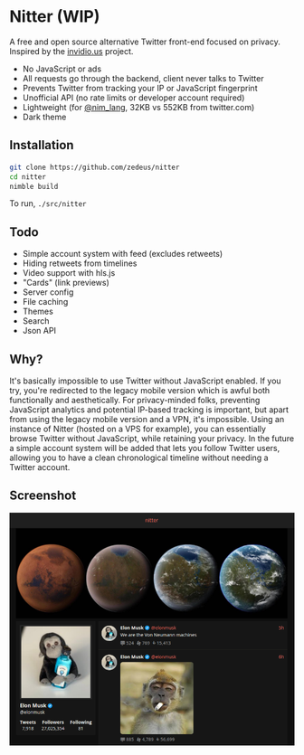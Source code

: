 # Nitter (WIP)

A free and open source alternative Twitter front-end focused on privacy. \
Inspired by the [invidio.us](https://github.com/omarroth/invidious) project.

- No JavaScript or ads
- All requests go through the backend, client never talks to Twitter
- Prevents Twitter from tracking your IP or JavaScript fingerprint
- Unofficial API (no rate limits or developer account required)
- Lightweight (for [@nim_lang](https://twitter.com/nim_lang), 32KB vs 552KB from twitter.com)
- Dark theme

## Installation
```bash
git clone https://github.com/zedeus/nitter
cd nitter
nimble build
```

To run, `./src/nitter`

## Todo
- Simple account system with feed (excludes retweets)
- Hiding retweets from timelines
- Video support with hls.js
- "Cards" (link previews)
- Server config
- File caching
- Themes
- Search
- Json API

## Why?
It's basically impossible to use Twitter without JavaScript enabled. If you try, you're redirected to the legacy mobile version which is awful both functionally and aesthetically. For privacy-minded folks, preventing JavaScript analytics and potential IP-based tracking is important, but apart from using the legacy mobile version and a VPN, it's impossible. Using an instance of Nitter (hosted on a VPS for example), you can essentially browse Twitter without JavaScript, while retaining your privacy. In the future a simple account system will be added that lets you follow Twitter users, allowing you to have a clean chronological timeline without needing a Twitter account.

## Screenshot

![nitter](/screenshot.png)
